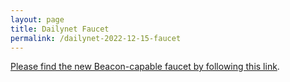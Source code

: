 ```yaml
---
layout: page
title: Dailynet Faucet
permalink: /dailynet-2022-12-15-faucet
---
```


[Please find the new Beacon-capable faucet by following this link](https://faucet.dailynet-2022-12-15.teztnets.xyz).
